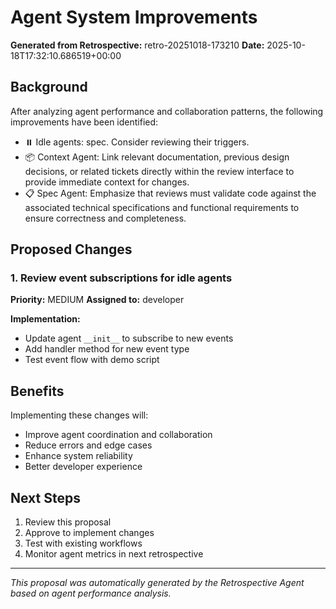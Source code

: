 # Agent System Improvements

**Generated from Retrospective:** retro-20251018-173210
**Date:** 2025-10-18T17:32:10.686519+00:00

## Background

After analyzing agent performance and collaboration patterns, the following improvements have been identified:

- ⏸️ Idle agents: spec. Consider reviewing their triggers.
- 📦 Context Agent: Link relevant documentation, previous design decisions, or related tickets directly within the review interface to provide immediate context for changes.
- 📋 Spec Agent: Emphasize that reviews must validate code against the associated technical specifications and functional requirements to ensure correctness and completeness.

## Proposed Changes

### 1. Review event subscriptions for idle agents

**Priority:** MEDIUM
**Assigned to:** developer

**Implementation:**
- Update agent `__init__` to subscribe to new events
- Add handler method for new event type
- Test event flow with demo script


## Benefits

Implementing these changes will:
- Improve agent coordination and collaboration
- Reduce errors and edge cases
- Enhance system reliability
- Better developer experience

## Next Steps

1. Review this proposal
2. Approve to implement changes
3. Test with existing workflows
4. Monitor agent metrics in next retrospective

---

*This proposal was automatically generated by the Retrospective Agent based on agent performance analysis.*
